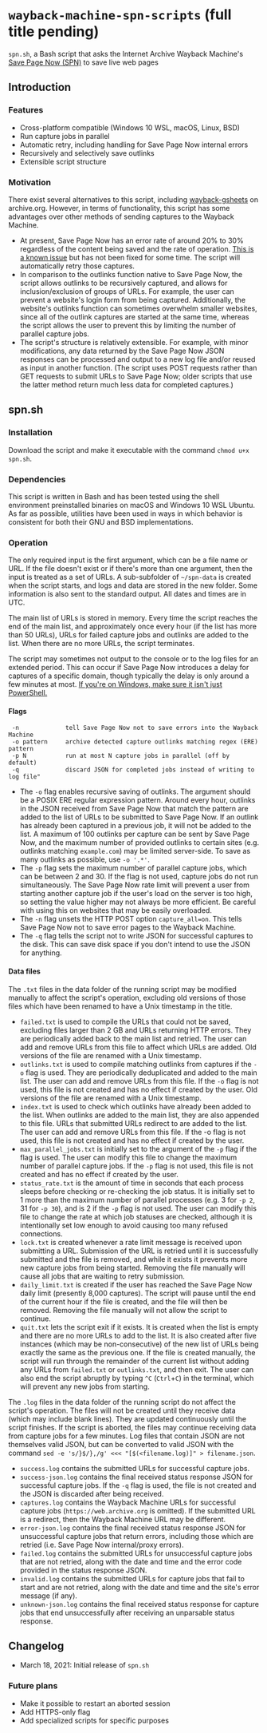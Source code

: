 # `wayback-machine-spn-scripts` (full title pending)

`spn.sh`, a Bash script that asks the Internet Archive Wayback Machine's [Save Page Now (SPN)](https://web.archive.org/save/) to save live web pages

## Introduction

### Features

* Cross-platform compatible (Windows 10 WSL, macOS, Linux, BSD)
* Run capture jobs in parallel
* Automatic retry, including handling for Save Page Now internal errors
* Recursively and selectively save outlinks
* Extensible script structure

### Motivation

There exist several alternatives to this script, including [wayback-gsheets](https://archive.org/services/wayback-gsheets/) on archive.org. However, in terms of functionality, this script has some advantages over other methods of sending captures to the Wayback Machine.

* At present, Save Page Now has an error rate of around 20% to 30% regardless of the content being saved and the rate of operation. [This is a known issue](https://old.reddit.com/r/WaybackMachine/comments/m139pt/ive_got_an_amazing_response_from_the_wayback/) but has not been fixed for some time. The script will automatically retry those captures.
* In comparison to the outlinks function native to Save Page Now, the script allows outlinks to be recursively captured, and allows for inclusion/exclusion of groups of URLs. For example, the user can prevent a website's login form from being captured. Additionally, the website's outlinks function can sometimes overwhelm smaller websites, since all of the outlink captures are started at the same time, whereas the script allows the user to prevent this by limiting the number of parallel capture jobs.
* The script's structure is relatively extensible. For example, with minor modifications, any data returned by the Save Page Now JSON responses can be processed and output to a new log file and/or reused as input in another function. (The script uses POST requests rather than GET requests to submit URLs to Save Page Now; older scripts that use the latter method return much less data for completed captures.)

## spn.sh

### Installation

Download the script and make it executable with the command `chmod u+x spn.sh`.

### Dependencies

This script is written in Bash and has been tested using the shell environment preinstalled binaries on macOS and Windows 10 WSL Ubuntu. As far as possible, utilities have been used in ways in which behavior is consistent for both their GNU and BSD implementations.

### Operation

The only required input is the first argument, which can be a file name or URL. If the file doesn't exist or if there's more than one argument, then the input is treated as a set of URLs. A sub-subfolder of `~/spn-data` is created when the script starts, and logs and data are stored in the new folder. Some information is also sent to the standard output. All dates and times are in UTC.

The main list of URLs is stored in memory. Every time the script reaches the end of the main list, and approximately once every hour (if the list has more than 50 URLs), URLs for failed capture jobs and outlinks are added to the list. When there are no more URLs, the script terminates.

The script may sometimes not output to the console or to the log files for an extended period. This can occur if Save Page Now introduces a delay for captures of a specific domain, though typically the delay is only around a few minutes at most. [If you're on Windows, make sure it isn't just PowerShell.](https://serverfault.com/a/205898)

#### Flags

```
 -n             tell Save Page Now not to save errors into the Wayback Machine
 -o pattern     archive detected capture outlinks matching regex (ERE) pattern
 -p N           run at most N capture jobs in parallel (off by default)
 -q             discard JSON for completed jobs instead of writing to log file"
```

* The `-o` flag enables recursive saving of outlinks. The argument should be a POSIX ERE regular expression pattern. Around every hour, outlinks in the JSON received from Save Page Now that match the pattern are added to the list of URLs to be submitted to Save Page Now. If an outlink has already been captured in a previous job, it will not be added to the list. A maximum of 100 outlinks per capture can be sent by Save Page Now, and the maximum number of provided outlinks to certain sites (e.g. outlinks matching `example.com`) may be limited server-side. To save as many outlinks as possible, use `-o '.*'`.
* The `-p` flag sets the maximum number of parallel capture jobs, which can be between 2 and 30. If the flag is not used, capture jobs do not run simultaneously. The Save Page Now rate limit will prevent a user from starting another capture job if the user's load on the server is too high, so setting the value higher may not always be more efficient. Be careful with using this on websites that may be easily overloaded.
* The `-n` flag unsets the HTTP POST option `capture_all=on`. This tells Save Page Now not to save error pages to the Wayback Machine.
* The `-q` flag tells the script not to write JSON for successful captures to the disk. This can save disk space if you don't intend to use the JSON for anything.

#### Data files

The `.txt` files in the data folder of the running script may be modified manually to affect the script's operation, excluding old versions of those files which have been renamed to have a Unix timestamp in the title.

* `failed.txt` is used to compile the URLs that could not be saved, excluding files larger than 2 GB and URLs returning HTTP errors. They are periodically added back to the main list and retried. The user can add and remove URLs from this file to affect which URLs are added. Old versions of the file are renamed with a Unix timestamp.
* `outlinks.txt` is used to compile matching outlinks from captures if the `-o` flag is used. They are periodically deduplicated and added to the main list. The user can add and remove URLs from this file. If the `-o` flag is not used, this file is not created and has no effect if created by the user. Old versions of the file are renamed with a Unix timestamp.
* `index.txt` is used to check which outlinks have already been added to the list. When outlinks are added to the main list, they are also appended to this file. URLs that submitted URLs redirect to are added to the list. The user can add and remove URLs from this file. If the -o flag is not used, this file is not created and has no effect if created by the user.
* `max_parallel_jobs.txt` is initially set to the argument of the `-p` flag if the flag is used. The user can modify this file to change the maximum number of parallel capture jobs. If the `-p` flag is not used, this file is not created and has no effect if created by the user.
* `status_rate.txt` is the amount of time in seconds that each process sleeps before checking or re-checking the job status. It is initially set to 1 more than the maximum number of parallel processes (e.g. 3 for `-p 2`, 31 for `-p 30`), and is 2 if the `-p` flag is not used. The user can modify this file to change the rate at which job statuses are checked, although it is intentionally set low enough to avoid causing too many refused connections.
* `lock.txt` is created whenever a rate limit message is received upon submitting a URL. Submission of the URL is retried until it is successfully submitted and the file is removed, and while it exists it prevents more new capture jobs from being started. Removing the file manually will cause all jobs that are waiting to retry submission.
* `daily_limit.txt` is created if the user has reached the Save Page Now daily limit (presently 8,000 captures). The script will pause until the end of the current hour if the file is created, and the file will then be removed. Removing the file manually will not allow the script to continue.
* `quit.txt` lets the script exit if it exists. It is created when the list is empty and there are no more URLs to add to the list. It is also created after five instances (which may be non-consecutive) of the new list of URLs being exactly the same as the previous one. If the file is created manually, the script will run through the remainder of the current list without adding any URLs from `failed.txt` or `outlinks.txt`, and then exit. The user can also end the script abruptly by typing `^C` (`Ctrl`+`C`) in the terminal, which will prevent any new jobs from starting.

The `.log` files in the data folder of the running script do not affect the script's operation. The files will not be created until they receive data (which may include blank lines). They are updated continuously until the script finishes. If the script is aborted, the files may continue receiving data from capture jobs for a few minutes. Log files that contain JSON are not themselves valid JSON, but can be converted to valid JSON with the command `sed -e 's/}$/},/g' <<< "[$(<filename.log)]" > filename.json`.
* `success.log` contains the submitted URLs for successful capture jobs.
* `success-json.log` contains the final received status response JSON for successful capture jobs. If the `-q` flag is used, the file is not created and the JSON is discarded after being received.
* `captures.log` contains the Wayback Machine URLs for successful capture jobs (`https://web.archive.org` is omitted). If the submitted URL is a redirect, then the Wayback Machine URL may be different.
* `error-json.log` contains the final received status response JSON for unsuccessful capture jobs that return errors, including those which are retried (i.e. Save Page Now internal/proxy errors).
* `failed.log` contains the submitted URLs for unsuccessful capture jobs that are not retried, along with the date and time and the error code provided in the status response JSON.
* `invalid.log` contains the submitted URLs for capture jobs that fail to start and are not retried, along with the date and time and the site's error message (if any).
* `unknown-json.log` contains the final received status response for capture jobs that end unsuccessfully after receiving an unparsable status response.

## Changelog

* March 18, 2021: Initial release of `spn.sh`

### Future plans

* Make it possible to restart an aborted session
* Add HTTPS-only flag
* Add specialized scripts for specific purposes
